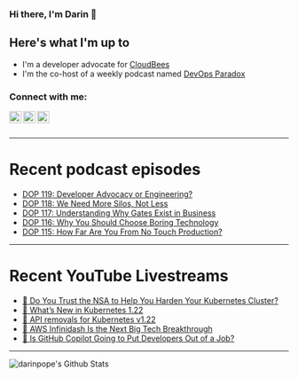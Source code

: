 ### Hi there, I'm Darin 👋

## Here's what I'm up to
- I'm a developer advocate for [CloudBees][cloudbees-website]
- I'm the co-host of a weekly podcast named [DevOps Paradox][dop-website]

### Connect with me:

[<img align="left" alt="darinpope | Twitter" width="22px" src="https://cdn.jsdelivr.net/npm/simple-icons@v3/icons/twitter.svg" />][twitter]
[<img align="left" alt="darinpope | LinkedIn" width="22px" src="https://cdn.jsdelivr.net/npm/simple-icons@v3/icons/linkedin.svg" />][linkedin]
[<img align="left" alt="darinpope | Instagram" width="22px" src="https://cdn.jsdelivr.net/npm/simple-icons@v3/icons/instagram.svg" />][instagram]

<br />
<br />

---

# Recent podcast episodes
<!-- BLOG-POST-LIST:START -->
- [DOP 119: Developer Advocacy or Engineering?](https://www.devopsparadox.com/episodes/developer-advocacy-or-engineering-119/)
- [DOP 118: We Need More Silos, Not Less](https://www.devopsparadox.com/episodes/we-need-more-silos-not-less-118/)
- [DOP 117: Understanding Why Gates Exist in Business](https://www.devopsparadox.com/episodes/understanding-why-gates-exist-in-business-117/)
- [DOP 116: Why You Should Choose Boring Technology](https://www.devopsparadox.com/episodes/why-you-should-choose-boring-technology-116/)
- [DOP 115: How Far Are You From No Touch Production?](https://www.devopsparadox.com/episodes/how-far-are-you-from-no-touch-production-115/)
<!-- BLOG-POST-LIST:END -->

---

# Recent YouTube Livestreams
<!-- YOUTUBE:START -->
- [🔴 Do You Trust the NSA to Help You Harden Your Kubernetes Cluster?](https://www.youtube.com/watch?v=QyPiJjdtIlw)
- [🔴 What’s New in Kubernetes 1.22](https://www.youtube.com/watch?v=HFB4znQgPWg)
- [🔴 API removals for Kubernetes v1.22](https://www.youtube.com/watch?v=yZ3ReLp4vb4)
- [🔴  AWS Infinidash Is the Next Big Tech Breakthrough](https://www.youtube.com/watch?v=RSxLRKH62L0)
- [🔴 Is GitHub Copilot Going to Put Developers Out of a Job?](https://www.youtube.com/watch?v=_YniXXRl0yU)
<!-- YOUTUBE:END -->

---

<img align="left" alt="darinpope's Github Stats" src="https://github-readme-stats.codestackr.vercel.app/api?username=darinpope&show_icons=true&hide_border=true" />


[website]: https://www.darinpope.com/
[twitter]: https://twitter.com/darinpope
[youtube]: https://youtube.com/darinpope
[instagram]: https://instagram.com/darinpope
[linkedin]: https://linkedin.com/in/darinpope
[cloudbees-website]: https://www.cloudbees.com/
[dop-website]: https://www.devopsparadox.com/

<!--
**darinpope/darinpope** is a ✨ _special_ ✨ repository because its `README.md` (this file) appears on your GitHub profile.

Here are some ideas to get you started:

- 🔭 I’m currently working on ...
- 🌱 I’m currently learning ...
- 👯 I’m looking to collaborate on ...
- 🤔 I’m looking for help with ...
- 💬 Ask me about ...
- 📫 How to reach me: ...
- 😄 Pronouns: ...
- ⚡ Fun fact: ...
-->
